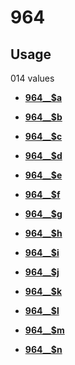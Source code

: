# 964

## Usage

014 values

-   **[964\_\_$a](../../tags/964/964__a-1.md)**  

-   **[964\_\_$b](../../tags/964/964__b-2.md)**  

-   **[964\_\_$c](../../tags/964/964__c-3.md)**  

-   **[964\_\_$d](../../tags/964/964__d-4.md)**  

-   **[964\_\_$e](../../tags/964/964__e-5.md)**  

-   **[964\_\_$f](../../tags/964/964__f-6.md)**  

-   **[964\_\_$g](../../tags/964/964__g-7.md)**  

-   **[964\_\_$h](../../tags/964/964__h-8.md)**  

-   **[964\_\_$i](../../tags/964/964__i-9.md)**  

-   **[964\_\_$j](../../tags/964/964__j-10.md)**  

-   **[964\_\_$k](../../tags/964/964__k-11.md)**  

-   **[964\_\_$l](../../tags/964/964__l-12.md)**  

-   **[964\_\_$m](../../tags/964/964__m-13.md)**  

-   **[964\_\_$n](../../tags/964/964__n-14.md)**  


